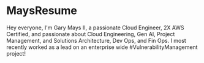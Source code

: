 # MaysResume

Hey everyone, I'm Gary Mays II, a passionate Cloud Engineer, 2X AWS Certified, and passionate about Cloud Engineering, Gen AI, Project Management, and Solutions Architecture, Dev Ops, and Fin Ops. I most recently worked as a lead on an enterprise wide #VulnerabilityManagement project! 


